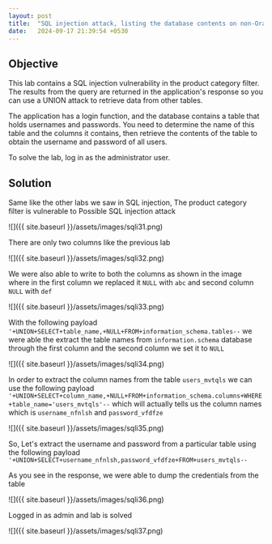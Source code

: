 ```yaml
---
layout: post
title:  "SQL injection attack, listing the database contents on non-Oracle databases"
date:   2024-09-17 21:39:54 +0530
---
```


## Objective 

This lab contains a SQL injection vulnerability in the product category filter. The results from the query are returned in the application's response so you can use a UNION attack to retrieve data from other tables.

The application has a login function, and the database contains a table that holds usernames and passwords. You need to determine the name of this table and the columns it contains, then retrieve the contents of the table to obtain the username and password of all users.

To solve the lab, log in as the administrator user. 

## Solution 

Same like the other labs we saw in SQL injection, The product category filter is vulnerable to Possible SQL injection attack

![]({{ site.baseurl }}/assets/images/sqli31.png)

There are only two columns like the previous lab 

![]({{ site.baseurl }}/assets/images/sqli32.png)

We were also able to write to both the columns as shown in the image where in the first column we replaced it `NULL` with `abc` and second column `NULL` with `def`

![]({{ site.baseurl }}/assets/images/sqli33.png)

With the following payload `'+UNION+SELECT+table_name,+NULL+FROM+information_schema.tables--` we were able the extract the table names from `information.schema` database through the first column and the second column we set it to `NULL` 

![]({{ site.baseurl }}/assets/images/sqli34.png)

In order to extract the column names from the table `users_mvtqls` we can use the following payload `'+UNION+SELECT+column_name,+NULL+FROM+information_schema.columns+WHERE+table_name='users_mvtqls'--` which will actually tells us the column names which is `username_nfnlsh` and `password_vfdfze`

![]({{ site.baseurl }}/assets/images/sqli35.png)

So, Let's extract the username and password from a particular table using the following payload `'+UNION+SELECT+username_nfnlsh,password_vfdfze+FROM+users_mvtqls--`

As you see in the response, we were able to dump the credentials from the table 

![]({{ site.baseurl }}/assets/images/sqli36.png)

Logged in as admin and lab is solved 

![]({{ site.baseurl }}/assets/images/sqli37.png)